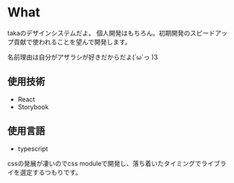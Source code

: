 # What

takaのデザインシステムだよ。
個人開発はもちろん。初期開発のスピードアップ貢献で使われることを望んで開発します。

名前理由は自分がアザラシが好きだからだよ(´ω`っ )3


## 使用技術
- React
- Storybook

## 使用言語
- typescript


cssの発展が凄いのでcss moduleで開発し、落ち着いたタイミングでライブライを選定するつもりです。

